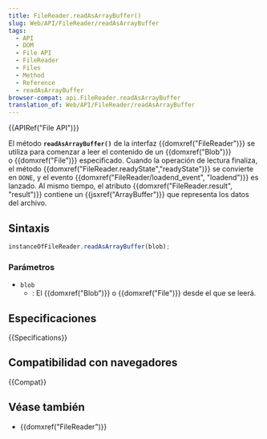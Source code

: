 ```yaml
---
title: FileReader.readAsArrayBuffer()
slug: Web/API/FileReader/readAsArrayBuffer
tags:
  - API
  - DOM
  - File API
  - FileReader
  - Files
  - Method
  - Reference
  - readAsArrayBuffer
browser-compat: api.FileReader.readAsArrayBuffer
translation_of: Web/API/FileReader/readAsArrayBuffer
---
```

{{APIRef("File API")}}

El método **`readAsArrayBuffer()`** de la interfaz {{domxref("FileReader")}}
se utiliza para comenzar a leer el contenido de un {{domxref("Blob")}}
o {{domxref("File")}} especificado. Cuando la operación de lectura finaliza,
el método {{domxref("FileReader.readyState","readyState")}} se convierte en `DONE`,
y el evento {{domxref("FileReader/loadend_event", "loadend")}} es lanzado. Al mismo tiempo,
el atributo {{domxref("FileReader.result", "result")}} contiene
un {{jsxref("ArrayBuffer")}} que representa los datos del archivo.

## Sintaxis

```js
instanceOfFileReader.readAsArrayBuffer(blob);
```

### Parámetros

- `blob`
  - : El {{domxref("Blob")}} o {{domxref("File")}} desde el que se leerá.

## Especificaciones

{{Specifications}}

## Compatibilidad con navegadores

{{Compat}}

## Véase también

- {{domxref("FileReader")}}

